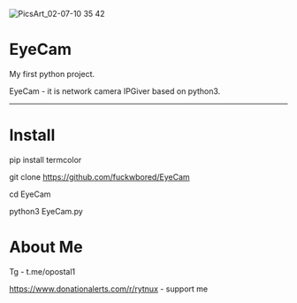 ![PicsArt_02-07-10 35 42](https://user-images.githubusercontent.com/68074768/107158940-ba34d400-6995-11eb-85fb-0aba9a7eb28b.jpg)
# EyeCam

My first python project. 

EyeCam - it is network camera IPGiver based on python3. 

-----------------------------------------------------
# Install 

pip install termcolor

git clone https://github.com/fuckwbored/EyeCam 

cd EyeCam

python3 EyeCam.py


# About Me

Tg - t.me/opostal1

https://www.donationalerts.com/r/rytnux - support me


